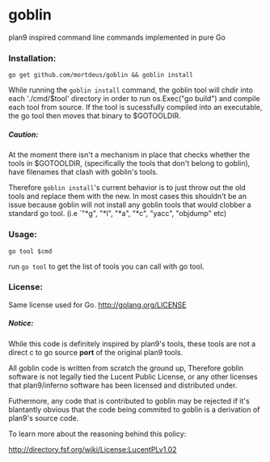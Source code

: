 goblin
======

plan9 inspired command line commands implemented in pure Go


### Installation:
`go get github.com/mortdeus/goblin && goblin install`

While running the `goblin install` command, the goblin tool will
chdir into each './cmd/$tool' directory in order to run 
os.Exec("go build") and compile each tool from source. 
If the tool is sucessfully compiled into an executable,
the go tool then moves that binary to $GOTOOLDIR.
##### Caution:
At the moment there isn't a mechanism in place that checks 
whether the tools in $GOTOOLDIR, (specifically the tools that don't belong to
goblin), have filenames that clash with goblin's tools.

Therefore `goblin install`'s current behavior is to just throw out the old tools
and replace them with the new. In most cases this shouldn't be an issue 
because goblin will not install any goblin tools that would clobber a
standard go tool. (i.e `"*g", "*l", "*a", "*c", "yacc", "objdump" etc)



### Usage:
`go tool $cmd`

 run `go tool` to get the list of tools you can call with go tool. 



### License:
Same license used for Go.
http://golang.org/LICENSE
##### Notice:
While this code is definitely inspired by plan9's tools, these
tools are not a direct c to go source **port** of the original plan9 tools.

All goblin code is written from scratch the ground up, Therefore 
goblin software is not legally tied the Lucent Public License, or any
other licenses that plan9/inferno software has been licensed and distributed
under.

Futhermore, any code that is contributed to goblin may be rejected if
it's blantantly obvious that the code being commited to goblin is a 
derivation of plan9's source code.


To learn more about the reasoning behind this policy:

http://directory.fsf.org/wiki/License:LucentPLv1.02

